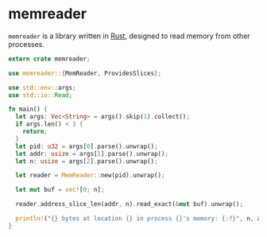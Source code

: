 # memreader

`memreader` is a library written in [Rust](http://rust-lang.org/), designed to read memory from
other processes.

```rust
extern crate memreader;

use memreader::{MemReader, ProvidesSlices};

use std::env::args;
use std::io::Read;

fn main() {
  let args: Vec<String> = args().skip(1).collect();
  if args.len() < 3 {
    return;
  }
  let pid: u32 = args[0].parse().unwrap();
  let addr: usize = args[1].parse().unwrap();
  let n: usize = args[2].parse().unwrap();

  let reader = MemReader::new(pid).unwrap();

  let mut buf = vec![0; n];

  reader.address_slice_len(addr, n).read_exact(&mut buf).unwrap();

  println!("{} bytes at location {} in process {}'s memory: {:?}", n, addr, pid, buf);
}
```

